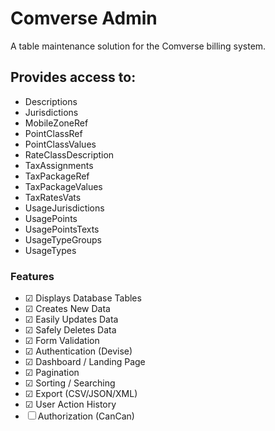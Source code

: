 # Comverse Admin

A table maintenance solution for the Comverse billing system.

## Provides access to:
* Descriptions
* Jurisdictions
* MobileZoneRef
* PointClassRef
* PointClassValues
* RateClassDescription
* TaxAssignments
* TaxPackageRef
* TaxPackageValues
* TaxRatesVats
* UsageJurisdictions
* UsagePoints
* UsagePointsTexts
* UsageTypeGroups
* UsageTypes

### Features
- ☑ Displays Database Tables
- ☑ Creates New Data
- ☑ Easily Updates Data
- ☑ Safely Deletes Data
- ☑ Form Validation
- ☑ Authentication (Devise)
- ☑ Dashboard / Landing Page
- ☑ Pagination
- ☑ Sorting / Searching
- ☑ Export (CSV/JSON/XML)
- ☑ User Action History
- ☐ Authorization (CanCan)
